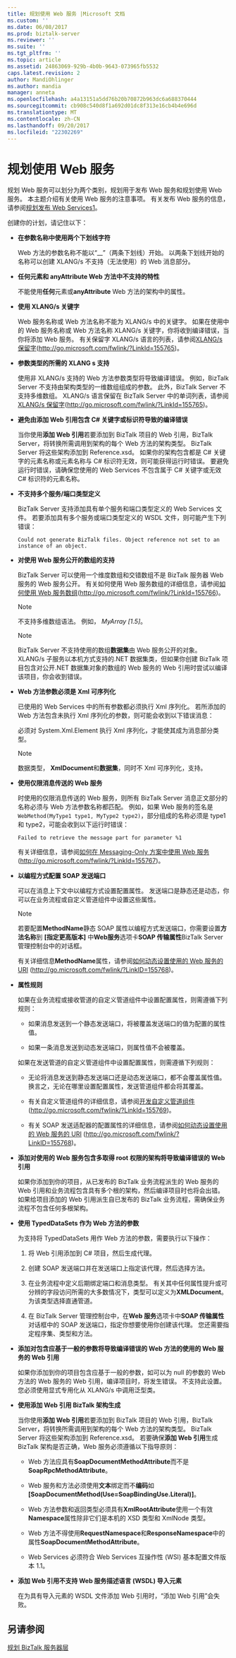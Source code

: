 ```yaml
---
title: 规划使用 Web 服务 |Microsoft 文档
ms.custom: ''
ms.date: 06/08/2017
ms.prod: biztalk-server
ms.reviewer: ''
ms.suite: ''
ms.tgt_pltfrm: ''
ms.topic: article
ms.assetid: 24863069-929b-4b0b-9643-073965fb5532
caps.latest.revision: 2
author: MandiOhlinger
ms.author: mandia
manager: anneta
ms.openlocfilehash: a4a13151a5dd76b20b70872b963dc6a688370444
ms.sourcegitcommit: cb908c540d8f1a692d01dc8f313e16cb4b4e696d
ms.translationtype: MT
ms.contentlocale: zh-CN
ms.lasthandoff: 09/20/2017
ms.locfileid: "22302269"
---
```

# <a name="planning-for-consuming-web-services"></a>规划使用 Web 服务
规划 Web 服务可以划分为两个类别，规划用于发布 Web 服务和规划使用 Web 服务。 本主题介绍有关使用 Web 服务的注意事项。 有关发布 Web 服务的信息，请参阅[规划发布 Web Services1](../technical-guides/planning-for-publishing-web-services1.md)。  
  
 创建你的计划，请记住以下：  
  
-   **在参数名称中使用两个下划线字符**  
  
     Web 方法的参数名称不能以“__”（两条下划线）开始。 以两条下划线开始的名称可以创建 XLANG/s 不支持（无法使用）的 Web 消息部分。  
  
-   **任何元素和 anyAttribute Web 方法中不支持的特性**  
  
     不能使用**任何**元素或**anyAttribute** Web 方法的架构中的属性。  
  
-   **使用 XLANG/s 关键字**  
  
     Web 服务名称或 Web 方法名称不能为 XLANG/s 中的关键字。 如果在使用中的 Web 服务名称或 Web 方法名称 XLANG/s 关键字，你将收到编译错误，当你将添加 Web 服务。 有关保留字 XLANG/s 语言的列表，请参阅[XLANG/s 保留字](http://go.microsoft.com/fwlink/?LinkId=155765)(http://go.microsoft.com/fwlink/?LinkId=155765)。  
  
-   **参数类型的所需的 XLANG s 支持**  
  
     使用非 XLANG/s 支持的 Web 方法参数类型将导致编译错误。 例如，BizTalk Server 不支持由架构类型的一维数组组成的参数。 此外，BizTalk Server 不支持多维数组。 XLANG/s 语言保留在 BizTalk Server 中的单词列表，请参阅[XLANG/s 保留字](http://go.microsoft.com/fwlink/?LinkId=155765)(http://go.microsoft.com/fwlink/?LinkId=155765)。  
  
-   **避免由添加 Web 引用包含 C# 关键字或标识符导致的编译错误**  
  
     当你使用**添加 Web 引用**若要添加到 BizTalk 项目的 Web 引用，BizTalk Server，将转换所需调用到架构的每个 Web 方法的架构类型。 BizTalk Server 将这些架构添加到 Reference.xsd。 如果你的架构包含都是 C# 关键字的元素名称或元素名称与 C# 标识符无效，则可能获得运行时错误。 要避免运行时错误，请确保您使用的 Web Services 不包含属于 C# 关键字或无效 C# 标识符的元素名称。  
  
-   **不支持多个服务/端口类型定义**  
  
     BizTalk Server 支持添加具有单个服务和端口类型定义的 Web Services 文件。 若要添加具有多个服务或端口类型定义的 WSDL 文件，则可能产生下列错误：  
  
     `Could not generate BizTalk files. Object reference not set to an instance of an object.`  
  
-   **对使用 Web 服务公开的数组的支持**  
  
     BizTalk Server 可以使用一个维度数组和交错数组不是 BizTalk 服务器 Web 服务的 Web 服务公开。 有关如何使用 Web 服务数组的详细信息，请参阅[如何使用 Web 服务数组](http://go.microsoft.com/fwlink/?LinkId=155766)(http://go.microsoft.com/fwlink/?LinkId=155766)。  
  
    > [!NOTE]  
    >  不支持多维数组语法。 例如， *MyArray [1.5]*。  
  
    > [!NOTE]  
    >  BizTalk Server 不支持使用的数组**数据集**由 Web 服务公开的对象。 XLANG/s 子服务以本机方式支持的.NET 数据集类，但如果你创建 BizTalk 项目包含对公开.NET 数据集对象的数组的 Web 服务的 Web 引用时尝试以编译该项目，你会收到错误。  
  
-   **Web 方法参数必须是 Xml 可序列化**  
  
     已使用的 Web Services 中的所有参数都必须执行 Xml 序列化。 若所添加的 Web 方法包含未执行 Xml 序列化的参数，则可能会收到以下错误消息：  
  
     必须对 System.Xml.Element 执行 Xml 序列化，才能使其成为消息部分类型。  
  
    > [!NOTE]  
    >  数据类型， **XmlDocument**和**数据集**，同时不 Xml 可序列化，支持。  
  
-   **使用仅限消息传送的 Web 服务**  
  
     时使用的仅限消息传送的 Web 服务，则所有 BizTalk Server 消息正文部分的名称必须与 Web 方法参数名称都匹配。 例如，如果 Web 服务的签名是`WebMethod(MyType1 type1, MyType2 type2)`，部分组成的名称必须是 type1 和 type2，可能会收到以下运行时错误：  
  
     `Failed to retrieve the message part for parameter %1`  
  
     有关详细信息，请参阅[如何在 Messaging-Only 方案中使用 Web 服务](http://go.microsoft.com/fwlink/?LinkId=155767)(http://go.microsoft.com/fwlink/?LinkId=155767)。  
  
-   **以编程方式配置 SOAP 发送端口**  
  
     可以在消息上下文中以编程方式设置配置属性。 发送端口是静态还是动态，你可以在业务流程或自定义管道组件中设置这些属性。  
  
    > [!NOTE]  
    >  若要配置**MethodName**静态 SOAP 属性以编程方式发送端口，你需要设置**方法名称**到 **[指定更高版本]** 中**Web服务**选项卡**SOAP 传输属性**BizTalk Server 管理控制台中的对话框。  
  
     有关详细信息**MethodName**属性，请参阅[如何动态设置使用的 Web 服务的 URI](http://go.microsoft.com/fwlink/?LinkID=155768) (http://go.microsoft.com/fwlink/?LinkID=155768)。  
  
-   **属性规则**  
  
     如果在业务流程或接收管道的自定义管道组件中设置配置属性，则需遵循下列规则：  
  
    -   如果消息发送到一个静态发送端口，将被覆盖发送端口的值为配置的属性值。  
  
    -   如果一条消息发送到动态发送端口，则属性值不会被覆盖。  
  
     如果在发送管道的自定义管道组件中设置配置属性，则需遵循下列规则：  
  
    -   无论将消息发送到静态发送端口还是动态发送端口，都不会覆盖属性值。 换言之，无论在哪里设置配置属性，发送管道组件都会将其覆盖。  
  
    -   有关自定义管道组件的详细信息，请参阅[开发自定义管道组件](http://go.microsoft.com/fwlink/?LinkId=155769)(http://go.microsoft.com/fwlink/?LinkId=155769)。  
  
    -   有关 SOAP 发送适配器的配置属性的详细信息，请参阅[如何动态设置使用的 Web 服务的 URI](http://go.microsoft.com/fwlink/?LinkID=155768) (http://go.microsoft.com/fwlink/?LinkID=155768)。  
  
-   **添加对使用的 Web 服务包含多取得 root 权限的架构将导致编译错误的 Web 引用**  
  
     如果你添加到你的项目，从已发布的 BizTalk 业务流程派生的 Web 服务的 Web 引用和业务流程包含具有多个根的架构，然后编译项目时也将会出错。 如果给项目添加的 Web 引用派生自已发布的 BizTalk 业务流程，需确保业务流程不包含任何多根架构。  
  
-   **使用 TypedDataSets 作为 Web 方法的参数**  
  
     为支持将 TypedDataSets 用作 Web 方法的参数，需要执行以下操作：  
  
    1.  将 Web 引用添加到 C# 项目，然后生成代理。  
  
    2.  创建 SOAP 发送端口并在发送端口上指定该代理，然后选择方法。  
  
    3.  在业务流程中定义后期绑定端口和消息类型。 有关其中任何属性提升或可分辨的字段访问所需的大多数情况下，类型可以定义为**XMLDocument**。 为该类型选择直通管道。  
  
    4.  在 BizTalk Server 管理控制台中，在**Web 服务**选项卡中**SOAP 传输属性**对话框中的 SOAP 发送端口，指定你想要使用你创建该代理。 您还需要指定程序集、类型和方法。  
  
-   **添加对包含应基于一般的参数将导致编译错误的 Web 方法的使用的 Web 服务的 Web 引用**  
  
     如果你添加到你的项目包含应基于一般的参数，如可以为 null 的参数的 Web 方法的 Web 服务的 Web 引用，编译项目时，将发生错误。 不支持此设置。 您必须使用显式专用化从 XLANG/s 中调用泛型类。  
  
-   **使用添加 Web 引用 BizTalk 架构生成**  
  
     当你使用**添加 Web 引用**若要添加到 BizTalk 项目的 Web 引用，BizTalk Server，将转换所需调用到架构的每个 Web 方法的架构类型。 BizTalk Server 将这些架构添加到 Reference.xsd。 若要确保**添加 Web 引用**生成 BizTalk 架构是否正确，Web 服务必须遵循以下指导原则：  
  
    -   Web 方法应具有**SoapDocumentMethodAttribute**而不是**SoapRpcMethodAttribute**。  
  
    -   Web 服务和方法必须使用**文本**绑定而不**编码**如 **[SoapDocumentMethod(Use=SoapBindingUse.Literal)]**。  
  
    -   Web 方法参数和返回类型必须具有**XmlRootAttribute**使用一个有效**Namespace**属性除非它们是本机的 XSD 类型和 XmlNode 类型。  
  
    -   Web 方法不得使用**RequestNamespace**和**ResponseNamespace**中的属性**SoapDocumentMethodAttribute**。  
  
    -   Web Services 必须符合 Web Services 互操作性 (WSI) 基本配置文件版本 1.1。  
  
-   **添加 Web 引用不支持 Web 服务描述语言 (WSDL) 导入元素**  
  
     在为具有导入元素的 WSDL 文件添加 Web 引用时，“添加 Web 引用”会失败。  
  
## <a name="see-also"></a>另请参阅  
 [规划 BizTalk 服务器层](../technical-guides/planning-the-biztalk-server-tier.md)